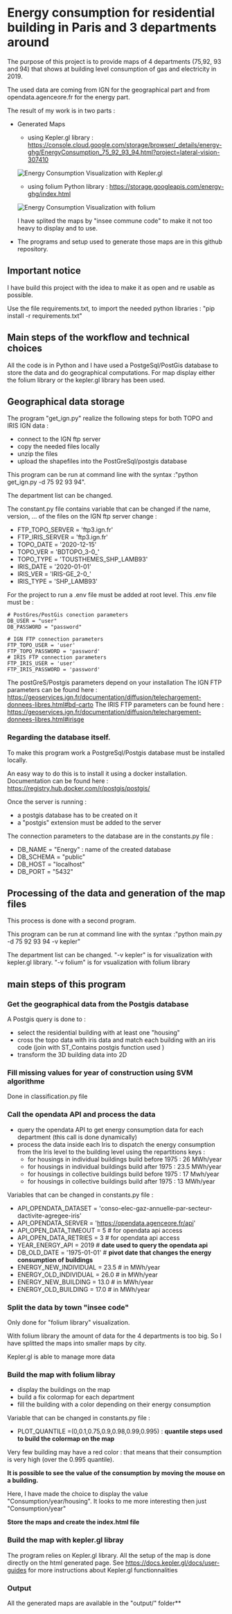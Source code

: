 # Energy consumption for residential building in Paris and 3 departments around

The purpose of this project is to provide maps of 4 departments (75,92, 93 and 94) that shows at building level consumption of gas and electricity in 2019.

The used data are coming from IGN for the geographical part and from opendata.agenceore.fr for the energy part.

The result of my work is in two parts :
* Generated Maps
    - using Kepler.gl library : https://console.cloud.google.com/storage/browser/_details/energy-ghg/EnergyConsumption_75_92_93_94.html?project=lateral-vision-307410

    ![Energy Consumption Visualization with Kepler.gl](./pictures/kepler_gl.png)

    - using folium Python library : https://storage.googleapis.com/energy-ghg/index.html

    ![Energy Consumption Visualization with folium](./pictures/folium.png)

    I have splited the maps by "insee commune code" to make it not too heavy to display and to use.

* The programs and setup used to generate those maps are in this github repository.


## Important notice
I have build this project with the idea to make it as open and re usable as possible.

Use the file requirements.txt, to import the needed python libraries : "pip install -r requirements.txt"

## Main steps of the workflow and technical choices
All the code is in Python and I have used a PostgeSql/PostGis database to store the data and do geographical computations. For map display either the folium library or the kepler.gl library has been used.
## Geographical data storage
The program "get_ign.py" realize the following steps for both TOPO and IRIS IGN data :
* connect to the IGN ftp server
* copy the needed files locally
* unzip the files
* upload the shapefiles into the PostGreSql/postgis database

This program can be run at command line with the syntax :"python get_ign.py -d 75 92 93 94".

The department list can be changed.

The constant.py file contains variable that can be changed if the name, version, ... of the files on the IGN ftp server change :

* FTP_TOPO_SERVER = 'ftp3.ign.fr'
* FTP_IRIS_SERVER = 'ftp3.ign.fr'
* TOPO_DATE = '2020-12-15'
* TOPO_VER = 'BDTOPO_3-0_'
* TOPO_TYPE = 'TOUSTHEMES_SHP_LAMB93'
* IRIS_DATE = '2020-01-01'
* IRIS_VER = 'IRIS-GE_2-0_'
* IRIS_TYPE = 'SHP_LAMB93'


For the project to run a .env file must be added at root level. This .env file must be :

```
# PostGres/PostGis conection parameters
DB_USER = "user"
DB_PASSWORD = "password"

# IGN FTP connection parameters
FTP_TOPO_USER = 'user'
FTP_TOPO_PASSWORD = 'password'
# IRIS FTP connection parameters
FTP_IRIS_USER = 'user'
FTP_IRIS_PASSWORD = 'password'
```

The postGreS/Postgis parameters depend on your installation
The IGN FTP parameters can be found here : https://geoservices.ign.fr/documentation/diffusion/telechargement-donnees-libres.html#bd-carto
The IRIS FTP parameters can be found here : https://geoservices.ign.fr/documentation/diffusion/telechargement-donnees-libres.html#irisge

### Regarding the database itself.
To make this program work a PostgreSql/Postgis database must be installed locally.

An easy way to do this is to install it using a docker installation. Documentation can be found here : https://registry.hub.docker.com/r/postgis/postgis/

Once the server is running :
* a postgis database has to be created on it
* a "postgis" extension must be added to the server

The connection parameters to the database are in the constants.py file :
* DB_NAME = "Energy"     : name of the created database
* DB_SCHEMA = "public"
* DB_HOST = "localhost"
* DB_PORT = "5432"
## Processing of the data and generation of the map files
This process is done with a second program.

This program can be run at command line with the syntax :"python main.py -d 75 92 93 94 -v kepler"

The department list can be changed.
"-v kepler" is for visualization with kepler.gl library.
"-v folium" is for vsualization with folium library

## main steps of this program
### Get the geographical data from the Postgis database
A Postgis query is done to :
* select the residential building with at least one "housing"
* cross the topo data with iris data and match each building with an iris code (join with ST_Contains postgis function used )
* transform the 3D building data into 2D

### Fill missing values for year of construction using SVM algorithme

Done in classification.py file
### Call the opendata API and process the data

* query the opendata API to get energy consumption data for each department (this call is done dynamically)
* process the data inside each Iris to dispatch the energy consumption from the Iris level to the building level using the repartitions keys :
    - for housings in individual buildings build before 1975 : 26 MWh/year
    - for housings in individual buildings build after 1975 : 23.5 MWh/year
    - for housings in collective buildings build before 1975 : 17 Mwh/year
    - for housings in collective buildings build after 1975 : 13 MWh/year

Variables that can be changed in constants.py file :
* API_OPENDATA_DATASET = 'conso-elec-gaz-annuelle-par-secteur-dactivite-agregee-iris'
* API_OPENDATA_SERVER = 'https://opendata.agenceore.fr/api'
* API_OPEN_DATA_TIMEOUT = 5 # for opendata api access
* API_OPEN_DATA_RETRIES = 3 # for opendata api access
* YEAR_ENERGY_API = 2019 # **date used to query the opendata api**
* DB_OLD_DATE = '1975-01-01' # **pivot date that changes the energy consumption of buildings**
* ENERGY_NEW_INDIVIDUAL = 23.5 # in MWh/year
* ENERGY_OLD_INDIVIDUAL = 26.0 # in MWh/year
* ENERGY_NEW_BUILDING = 13.0 # in MWh/year
* ENERGY_OLD_BUILDING = 17.0 # in MWh/year

### Split the data by town "insee code"

Only done for "folium library" visualization.

With folium library the amount of data for the 4 departments is too big. So I have splitted the maps into smaller maps by city.

Kepler.gl is able to manage more data
### Build the map with folium libray
* display the buildings on the map
* build a fix colormap for each department
* fill the building with a color depending on their energy consumption

Variable that can be changed in constants.py file :
* PLOT_QUANTILE =(0,0.1,0.75,0.9,0.98,0.99,0.995) : **quantile steps used to build the colormap on the map**

Very few building may have a red color : that means that their consumption is very high (over the 0.995 quantile).

**It is possible to see the value of the consumption by moving the mouse on a building.**

Here, I have made the choice to display the value "Consumption/year/housing". It looks to me more interesting then just "Consumption/year"

**Store the maps and create the index.html file**

### Build the map with kepler.gl libray

The program relies on Kepler.gl library. All the setup of the map is done directly on the html generated page. See https://docs.kepler.gl/docs/user-guides for more instructions about Kepler.gl functionnalities

### Output

All the generated maps are available in the "output/" folder**

